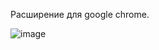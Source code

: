 Расширение для google chrome.

![image](https://github.com/ffrss/google-chrome-extension/assets/102175392/84b9dfec-56e6-4738-821a-66c0aca0ab93)
